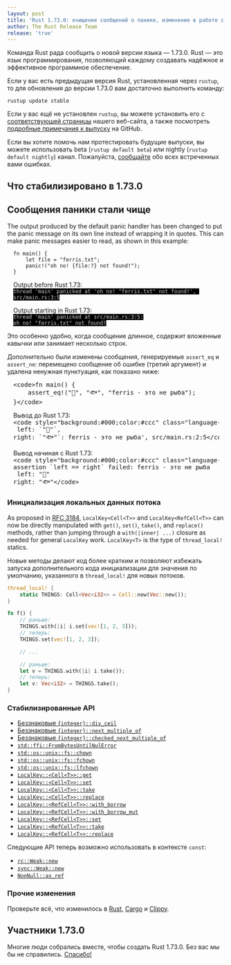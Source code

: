 ```yaml
---
layout: post
title: 'Rust 1.73.0: очищение сообщений о панике, изменение в работе с локальными данными потока'
author: The Rust Release Team
release: 'true'
---
```


Команда Rust рада сообщить о новой версии языка — 1.73.0. Rust — это язык программирования, позволяющий каждому создавать надёжное и эффективное программное обеспечение.

Если у вас есть предыдущая версия Rust, установленная через `rustup`, то для обновления до версии 1.73.0 вам достаточно выполнить команду:

```console
rustup update stable
```

Если у вас ещё не установлен `rustup`, вы можете установить его с [соответствующей страницы](https://www.rust-lang.org/install.html) нашего веб-сайта, а также посмотреть [подробные примечания к выпуску](https://github.com/rust-lang/rust/releases/tag/1.73.0) на GitHub.

Если вы хотите помочь нам протестировать будущие выпуски, вы можете использовать beta (`rustup default beta`) или nightly (`rustup default nightly`) канал. Пожалуйста, [сообщайте](https://github.com/rust-lang/rust/issues/new/choose) обо всех встреченных вами ошибках.

## Что стабилизировано в 1.73.0

## Сообщения паники стали чище

The output produced by the default panic handler has been changed to put the panic message on its own line instead of wrapping it in quotes. This can make panic messages easier to read, as shown in this example:

<div style="margin:1em">
<pre><code>fn main() {
    let file = "ferris.txt";
    panic!("oh no! {file:?} not found!");
}</code></pre> Output before Rust 1.73: <pre style="margin-top:0"><code style="background:#000;color:#ccc" class="language-text">thread 'main' panicked at 'oh no! "ferris.txt" not found!', src/main.rs:3:5</code></pre> Output starting in Rust 1.73: <pre style="margin-top:0"><code style="background:#000;color:#ccc" class="language-text">thread 'main' panicked at src/main.rs:3:5:
oh no! "ferris.txt" not found!</code></pre>
</div>

Это особенно удобно, когда сообщение длинное, содержит вложенные кавычки или занимает несколько строк.

Дополнительно были изменены сообщения, генерируемые `assert_eq` и `assert_ne`: перемещено сообщение об ошибке (третий аргумент) и удалена ненужная пунктуация, как показано ниже:

<div style="margin:1em">
<pre>&lt;code&gt;fn main() {
    assert_eq!("🦀", "🐟", "ferris - это не рыба");
}&lt;/code&gt;</pre> Вывод до Rust 1.73: <pre style="margin-top:0">&lt;code style="background:#000;color:#ccc" class="language-text"&gt;thread 'main' panicked at 'assertion failed: `(left == right)`
 left: `"🦀"`,
right: `"🐟"`: ferris - это не рыба', src/main.rs:2:5&lt;/code&gt;</pre> Вывод начиная с Rust 1.73: <pre style="margin-top:0">&lt;code style="background:#000;color:#ccc" class="language-text"&gt;thread 'main' panicked at src/main.rs:2:5:
assertion `left == right` failed: ferris - это не рыба
 left: "🦀"
right: "🐟"&lt;/code&gt;</pre>
</div>

### Инициализация локальных данных потока

As proposed in [RFC 3184](https://github.com/rust-lang/rfcs/blob/master/text/3184-thread-local-cell-methods.md), `LocalKey<Cell<T>>` and `LocalKey<RefCell<T>>` can now be directly manipulated with `get()`, `set()`, `take()`, and `replace()` methods, rather than jumping through a `with(|inner| ...)` closure as needed for general `LocalKey` work. `LocalKey<T>` is the type of `thread_local!` statics.

Новые методы делают код более кратким и позволяют избежать запуска дополнительного кода инициализации для значения по умолчанию, указанного в `thread_local!` для новых потоков.

```rust
thread_local! {
    static THINGS: Cell<Vec<i32>> = Cell::new(Vec::new());
}

fn f() {
    // раньше:
    THINGS.with(|i| i.set(vec![1, 2, 3]));
    // теперь:
    THINGS.set(vec![1, 2, 3]);

    // ...

    // раньше:
    let v = THINGS.with(|i| i.take());
    // теперь:
    let v: Vec<i32> = THINGS.take();
}
```

### Стабилизированные API

- [Беззнаковые `{integer}::div_ceil`](https://doc.rust-lang.org/stable/std/primitive.u32.html#method.div_ceil)
- [Беззнаковые `{integer}::next_multiple_of`](https://doc.rust-lang.org/stable/std/primitive.u32.html#method.next_multiple_of)
- [Беззнаковые `{integer}::checked_next_multiple_of`](https://doc.rust-lang.org/stable/std/primitive.u32.html#method.checked_next_multiple_of)
- [`std::ffi::FromBytesUntilNulError`](https://doc.rust-lang.org/stable/std/ffi/struct.FromBytesUntilNulError.html)
- [`std::os::unix::fs::chown`](https://doc.rust-lang.org/stable/std/os/unix/fs/fn.chown.html)
- [`std::os::unix::fs::fchown`](https://doc.rust-lang.org/stable/std/os/unix/fs/fn.fchown.html)
- [`std::os::unix::fs::lfchown`](https://doc.rust-lang.org/stable/std/os/unix/fs/fn.lchown.html)
- [`LocalKey::<Cell<T>>::get`](https://doc.rust-lang.org/stable/std/thread/struct.LocalKey.html#method.get)
- [`LocalKey::<Cell<T>>::set`](https://doc.rust-lang.org/stable/std/thread/struct.LocalKey.html#method.set)
- [`LocalKey::<Cell<T>>::take`](https://doc.rust-lang.org/stable/std/thread/struct.LocalKey.html#method.take)
- [`LocalKey::<Cell<T>>::replace`](https://doc.rust-lang.org/stable/std/thread/struct.LocalKey.html#method.replace)
- [`LocalKey::<RefCell<T>>::with_borrow`](https://doc.rust-lang.org/stable/std/thread/struct.LocalKey.html#method.with_borrow)
- [`LocalKey::<RefCell<T>>::with_borrow_mut`](https://doc.rust-lang.org/stable/std/thread/struct.LocalKey.html#method.with_borrow_mut)
- [`LocalKey::<RefCell<T>>::set`](https://doc.rust-lang.org/stable/std/thread/struct.LocalKey.html#method.set-1)
- [`LocalKey::<RefCell<T>>::take`](https://doc.rust-lang.org/stable/std/thread/struct.LocalKey.html#method.take-1)
- [`LocalKey::<RefCell<T>>::replace`](https://doc.rust-lang.org/stable/std/thread/struct.LocalKey.html#method.replace-1)

Следующие API теперь возможно использовать в контексте `const`:

- [`rc::Weak::new`](https://doc.rust-lang.org/stable/alloc/rc/struct.Weak.html#method.new)
- [`sync::Weak::new`](https://doc.rust-lang.org/stable/alloc/sync/struct.Weak.html#method.new)
- [`NonNull::as_ref`](https://doc.rust-lang.org/stable/core/ptr/struct.NonNull.html#method.as_ref)

### Прочие изменения

Проверьте всё, что изменилось в [Rust](https://github.com/rust-lang/rust/releases/tag/1.73.0), [Cargo](https://github.com/rust-lang/cargo/blob/master/CHANGELOG.md#cargo-173-2023-10-05) и [Clippy](https://github.com/rust-lang/rust-clippy/blob/master/CHANGELOG.md#rust-173).

## Участники 1.73.0

Многие люди собрались вместе, чтобы создать Rust 1.73.0. Без вас мы бы не справились. [Спасибо!](https://thanks.rust-lang.org/rust/1.73.0/)
